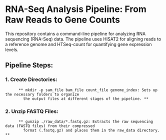 # RNA-Seq Analysis Pipeline: From Raw Reads to Gene Counts
This repository contains a command-line pipeline for analyzing RNA sequencing (RNA-Seq) data. The pipeline uses HISAT2 for aligning reads to a reference genome and HTSeq-count for quantifying gene expression levels.

## Pipeline Steps:

  ### 1. Create Directories: 
          ** mkdir -p sam_file bam_file count_file genome_index: Sets up the necessary folders to organize            
            the output files at different stages of the pipeline. **

  ### 2. Unzip FASTQ Files:
          ** gunzip ./raw_data/*.fastq.gz: Extracts the raw sequencing data (FASTQ files) from their compressed 
            format (.fastq.gz) and places them in the raw_data directory. **
